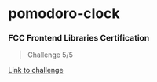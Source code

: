 # pomodoro-clock

### FCC Frontend Libraries Certification
> Challenge 5/5

[Link to challenge](https://www.freecodecamp.org/learn/front-end-libraries/front-end-libraries-projects/build-a-pomodoro-clock)

